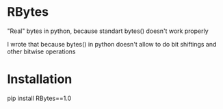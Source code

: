 # RBytes
"Real" bytes in python, because standart bytes() doesn't work properly

I wrote that because bytes() in python doesn't allow to do bit shiftings and other bitwise operations

# Installation
pip install RBytes==1.0
